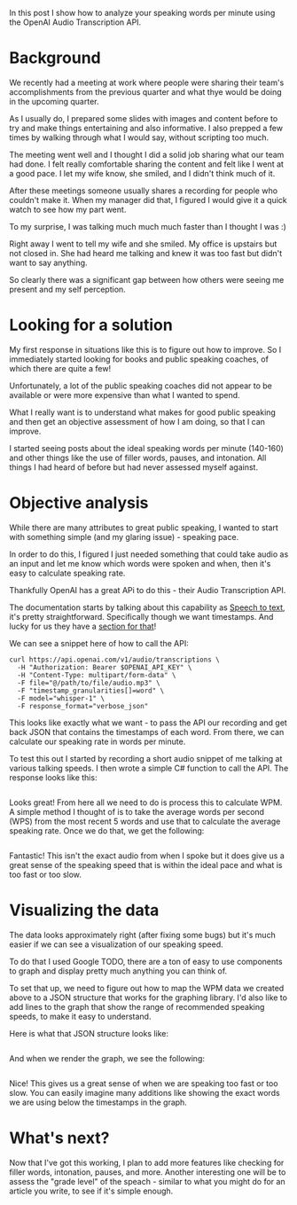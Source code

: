 
In this post I show how to analyze your speaking words per minute using the OpenAI Audio Transcription API. 

# Background

We recently had a meeting at work where people were sharing their team's accomplishments from the previous quarter and what thye would be doing in the upcoming quarter.

As I usually do, I prepared some slides with images and content before to try and make things entertaining and also informative. I also prepped a few times by walking through what I would say, without scripting too much.

The meeting went well and I thought I did a solid job sharing what our team had done. I felt really comfortable sharing the content and felt like I went at a good pace. I let my wife know, she smiled, and I didn't think much of it.

After these meetings someone usually shares a recording for people who couldn't make it. When my manager did that, I figured I would give it a quick watch to see how my part went.

To my surprise, I was talking much much much faster than I thought I was :)

Right away I went to tell my wife and she smiled. My office is upstairs but not closed in. She had heard me talking and knew it was too fast but didn't want to say anything.

So clearly there was a significant gap between how others were seeing me present and my self perception.

# Looking for a solution

My first response in situations like this is to figure out how to improve. So I immediately started looking for books and public speaking coaches, of which there are quite a few!

Unfortunately, a lot of the public speaking coaches did not appear to be available or were more expensive than what I wanted to spend.

What I really want is to understand what makes for good public speaking and then get an objective assessment of how I am doing, so that I can improve.

I started seeing posts about the ideal speaking words per minute (140-160) and other things like the use of filler words, pauses, and intonation. All things I had heard of before but had never assessed myself against.

# Objective analysis

While there are many attributes to great public speaking, I wanted to start with something simple (and my glaring issue) - speaking pace.

In order to do this, I figured I just needed something that could take audio as an input and let me know which words were spoken and when, then it's easy to calculate speaking rate.

Thankfully OpenAI has a great APi to do this - their Audio Transcription API.

The documentation starts by talking about this capability as [Speech to text](https://platform.openai.com/docs/guides/speech-to-text), it's pretty straightforward. Specifically though we want timestamps. And lucky for us 
they have a [section for that](https://platform.openai.com/docs/guides/speech-to-text/timestamps)!

We can see a snippet here of how to call the API:

```
curl https://api.openai.com/v1/audio/transcriptions \
  -H "Authorization: Bearer $OPENAI_API_KEY" \
  -H "Content-Type: multipart/form-data" \
  -F file="@/path/to/file/audio.mp3" \
  -F "timestamp_granularities[]=word" \
  -F model="whisper-1" \
  -F response_format="verbose_json"
```

This looks like exactly what we want - to pass the API our recording and get back JSON that contains the timestamps of each word. From there, we can calculate our speaking rate in words per minute.

To test this out I started by recording a short audio snippet of me talking at various talking speeds. I then wrote a simple C# function to call the API. The response looks like this:

```

```

Looks great! From here all we need to do is process this to calculate WPM. A simple method I thought of is to take the average words per second (WPS) from the most recent 5 words and use that to calculate the average speaking rate. Once we do that, we get the following:

```

```

Fantastic! This isn't the exact audio from when I spoke but it does give us a great sense of the speaking speed that is within the ideal pace and what is too fast or too slow.

# Visualizing the data

The data looks approximately right (after fixing some bugs) but it's much easier if we can see a visualization of our speaking speed.

To do that I used Google TODO, there are a ton of easy to use components to graph and display pretty much anything you can think of.

To set that up, we need to figure out how to map the WPM data we created above to a JSON structure that works for the graphing library. I'd also like to add lines to the graph that show the range of recommended speaking speeds, to make it easy to understand.

Here is what that JSON structure looks like:

```

```

And when we render the graph, we see the following:

```

```

Nice! This gives us a great sense of when we are speaking too fast or too slow. You can easily imagine many additions like showing the exact words we are using below the timestamps in the graph.

# What's next?

Now that I've got this working, I plan to add more features like checking for filler words, intonation, pauses, and more. Another interesting one will be to assess the "grade level" of the speach - similar to what you 
might do for an article you write, to see if it's simple enough.
